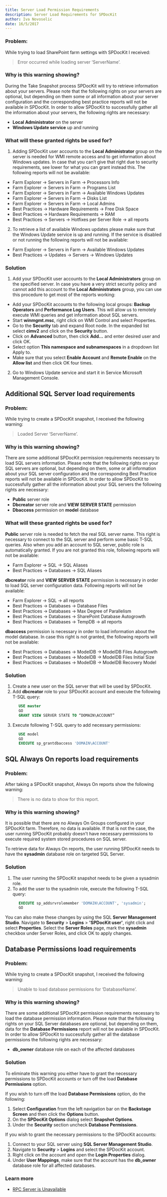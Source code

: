 ```yaml
---
title: Server Load Permission Requirements
description: Server Load Requirements for SPDocKit
author: Iva Novoselic
date: 16/5/2017
---
```


### Problem:

While trying to load SharePoint farm settings with SPDocKit I received:

> Error occurred while loading server ‘ServerName’.

### Why is this warning showing?

During the Take Snapshot process SPDocKit will try to retrieve information about your servers. Please note that the following rights on your servers are optional, but depending on them some or all information about your server configuration and the corresponding best practice reports will not be available in SPDocKit. In order to allow SPDocKit to successfully gather all the information about your servers, the following rights are necessary:

* __Local Administrator__ on the server
* __Windows Update service__ up and running

### What will these granted rights be used for?

1. Adding SPDocKit user accounts to the __Local Administrator__ group on the server is needed for WMI remote access and to get information about Windows updates. In case that you can’t give that right due to security requirements, see lower for what you can grant instead this. The following reports will not be available:
  * Farm Explorer -> Servers in Farm -> Processors Info
  * Farm Explorer -> Servers in Farm -> Programs List
  * Farm Explorer -> Servers in Farm -> Available Windows Updates
  * Farm Explorer -> Servers in Farm -> Disks List
  * Farm Explorer -> Servers in Farm -> Local Admins
  * Best Practices -> Hardware Requirements -> Free Disk Space
  * Best Practices -> Hardware Requirements -> RAM
  * Best Practices -> Servers -> Hotfixes per Server Role -> all reports
2. To retrieve a list of available Windows updates please make sure that the Windows Update service is up and running. If the service is disabled or not running the following reports will not be available:
  * Farm Explorer -> Servers in Farm -> Available Windows Updates
  * Best Practices -> Updates -> Servers -> Windows Updates

### Solution

1. Add your SPDocKit user accounts to the __Local Administrators__ group on the specified server.
In case you have a very strict security policy and cannot add this account to the __Local Administrators__ group, you can use this procedure to get most of the reports working:
  * Add your SPDocKit accounts to the following local groups: __Backup Operators__ and __Performance Log Users__. This will allow us to remotely execute WMI queries and get information about SQL servers.
  * Start __winmgmt.msc__, right click on WMI Control and select Properties.
  * Go to the __Security__ tab and expand Root node. In the expanded list select __cimv2__ and click on the __Security__ button.
  * Click on __Advanced__ button, then click __Add…__ and enter desired user and click OK.
  * Select option __This namespace and subnamespaces__ in a dropdown list Apply to.
  * Make sure that you select __Enable Account__ and __Remote Enable__ on the __Allow list__ and then click OK four times.

2. Go to Windows Update service and start it in Service Microsoft Management Console.

## Additional SQL Server load requirements
### Problem:

While trying to create a SPDocKit snapshot, I received the following warning:

> Loaded Server ‘ServerName’.

### Why is this warning showing?

There are some additional SPDocKit permission requirements necessary to load SQL servers information. Please note that the following rights on your SQL servers are optional, but depending on them, some or all information about your SQL server configuration and the corresponding Best Practice reports will not be available in SPDocKit. In order to allow SPDocKit to successfully gather all the information about your SQL servers the following rights are necessary:

* __Public__ server role
* __Dbcreator__ server role and __VIEW SERVER STATE__ permission
* __Dbaccess__ permission on __model__ database

### What will these granted rights be used for?

__Public__ server role is needed to fetch the real SQL server name. This right is necessary to connect to the SQL server and perform some basic T-SQL queries. Also when you add an account to SQL server, public role is automatically granted. If you are not granted this role, following reports will not be available:
* Farm Explorer -> SQL -> SQL Aliases
* Best Practices -> Databases -> SQL Aliases

__dbcreator__ role and __VIEW SERVER STATE__ permission is necessary in order to load SQL server configuration data. Following reports will not be available:
* Farm Explorer -> SQL -> all reports
* Best Practices -> Databases -> Database Files
* Best Practices -> Databases -> Max Degree of Parallelism
* Best Practices -> Databases -> SharePoint Database Autogrowth
* Best Practices -> Databases -> TempDB -> all reports

__dbaccess__ permission is necessary in order to load information about the model database. In case this right is not granted, the following reports will not be available:
* Best Practices -> Databases -> ModelDB -> ModelDB Files Autogrowth
* Best Practices -> Databases -> ModelDB -> ModelDB Files Initial Size
* Best Practices -> Databases -> ModelDB -> ModelDB Recovery Model

### Solution

1. Create a new user on the SQL server that will be used by SPDocKit.
2. Add __dbcreator__ role to your SPDocKit account and execute the following T-SQL query:
```sql
      USE master  
      GO  
      GRANT VIEW SERVER STATE TO “DOMAIN\ACCOUNT”
   ```   
3. Execute following T-SQL query to add necessary permissions:
```sql
      USE model  
      GO  
      EXECUTE sp_grantdbaccess 'DOMAIN\ACCOUNT'
  ```

## SQL Always On reports load requirements
### Problem:

After taking a SPDocKit snapshot, Always On reports show the following warning:

> There is no data to show for this report.

### Why is this warning showing?

It is possible that there are no Always On Groups configured in your SPDocKit farm.  Therefore, no data is available. If that is not the case, the user running SPDocKit probably doesn't have necessary permissions to execute required system stored procedures on SQL server.

To retrieve data for Always On reports, the user running SPDocKit needs to have the __sysadmin__ database role on targeted SQL Server.

### Solution

1. The user running the SPDocKit snapshot needs to be given a sysadmin role.
2. To add the user to the sysadmin role, execute the following T-SQL query:
```sql
      EXECUTE sp_addsrvrolemember 'DOMAIN\ACCOUNT', 'sysadmin';  
      GO  
  ```
You can also make these changes by using the SQL __Server Management Studio__.
Navigate to __Security__ > __Logins__ > __'SPDocKit user'__, right click and select __Properties__.
Select the __Server Roles__ page, mark the __sysadmin__ checkbox under Server Roles, and click OK to apply changes.

## Database Permissions load requirements
### Problem:

While trying to create a SPDocKit snapshot, I received the following warning:

> Unable to load database permissions for ‘DatabaseName’.

### Why is this warning showing?

There are some additional SPDocKit permission requirements necessary to load the database permission information. Please note that the following rights on your SQL Server databases are optional, but depending on them, data for the __Database Permissions__ report will not be available in SPDocKit. In order to allow SPDocKit to successfully gather all the database permissions the following rights are necessary:

* __db_owner__ database role on each of the affected databases

### Solution

To eliminate this warning you either have to grant the necessary permissions to SPDocKit accounts or turn off the load __Database Permissions__ option.

If you wish to turn off the load __Database Permissions__ option, do the following:

1. Select __Configuration__ from the left navigation bar on the __Backstage Screen__ and then click the __Options__ button.
2. On the __SPDocKit Options__ dialog select __Snapshot Options__.
3. Under the __Security__ section uncheck __Database Permissions__.

If you wish to grant the necessary permissions to the SPDocKit accounts:

1. Connect to your SQL server using __SQL Server Management Studio__.
2. Navigate to __Security__ > __Logins__ and select the SPDocKit account.
3. Right click on the account and open the __Login Properties__ dialog.
4. Under __User Mappings__, make sure that the account has the __db_owner__ database role for all affected databases.

### Learn more
* [RPC Server is Unavailable](#internal/faq/troubleshooting/rpc-server-unavailable)
